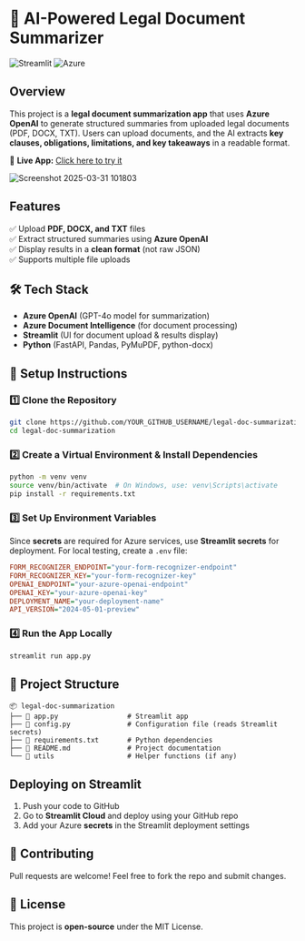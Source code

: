 # 📑 AI-Powered Legal Document Summarizer  

![Streamlit](https://img.shields.io/badge/Streamlit-Deployed-green) ![Azure](https://img.shields.io/badge/Azure-OpenAI-blue)  

## Overview  
This project is a **legal document summarization app** that uses **Azure OpenAI** to generate structured summaries from uploaded legal documents (PDF, DOCX, TXT). Users can upload documents, and the AI extracts **key clauses, obligations, limitations, and key takeaways** in a readable format.  

🔗 **Live App:** [Click here to try it](https://hm7wfwgmuzc6quxxttmbrf.streamlit.app/)  

![Screenshot 2025-03-31 101803](https://github.com/user-attachments/assets/4b96e4f4-f206-4247-9a16-25c3ee1bda2f)


## Features  
✅ Upload **PDF, DOCX, and TXT** files  
✅ Extract structured summaries using **Azure OpenAI**  
✅ Display results in a **clean format** (not raw JSON)  
✅ Supports multiple file uploads  

## 🛠️ Tech Stack  
- **Azure OpenAI** (GPT-4o model for summarization)  
- **Azure Document Intelligence** (for document processing)  
- **Streamlit** (UI for document upload & results display)  
- **Python** (FastAPI, Pandas, PyMuPDF, python-docx)  

## 📌 Setup Instructions  

### 1️⃣ Clone the Repository  
```bash
git clone https://github.com/YOUR_GITHUB_USERNAME/legal-doc-summarization.git
cd legal-doc-summarization
```

### 2️⃣ Create a Virtual Environment & Install Dependencies  
```bash
python -m venv venv
source venv/bin/activate  # On Windows, use: venv\Scripts\activate
pip install -r requirements.txt
```

### 3️⃣ Set Up Environment Variables  
Since **secrets** are required for Azure services, use **Streamlit secrets** for deployment. For local testing, create a `.env` file:  
```ini
FORM_RECOGNIZER_ENDPOINT="your-form-recognizer-endpoint"
FORM_RECOGNIZER_KEY="your-form-recognizer-key"
OPENAI_ENDPOINT="your-azure-openai-endpoint"
OPENAI_KEY="your-azure-openai-key"
DEPLOYMENT_NAME="your-deployment-name"
API_VERSION="2024-05-01-preview"
```

### 4️⃣ Run the App Locally  
```bash
streamlit run app.py
```

## 📂 Project Structure  
```
📦 legal-doc-summarization
├── 📄 app.py                 # Streamlit app
├── 📄 config.py              # Configuration file (reads Streamlit secrets)
├── 📄 requirements.txt       # Python dependencies
├── 📄 README.md              # Project documentation
└── 📁 utils                  # Helper functions (if any)
```

## Deploying on Streamlit  
1. Push your code to GitHub  
2. Go to **Streamlit Cloud** and deploy using your GitHub repo  
3. Add your Azure **secrets** in the Streamlit deployment settings  

## 🤝 Contributing  
Pull requests are welcome! Feel free to fork the repo and submit changes.  

## 📜 License  
This project is **open-source** under the MIT License.  
